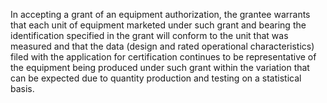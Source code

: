 In accepting a grant of an equipment authorization, the grantee warrants that each unit of equipment marketed under such grant and bearing the identification specified in the grant will conform to the unit that was measured and that the data (design and rated operational characteristics) filed with the application for certification continues to be representative of the equipment being produced under such grant within the variation that can be expected due to quantity production and testing on a statistical basis.

